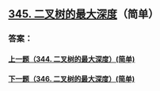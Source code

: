 ## [345. 二叉树的最大深度](https://leetcode-cn.com/problems/merge-two-sorted-lists/)（简单）





### 答案：



#### [上一题（344. 二叉树的最大深度）(简单)](https://github.com/sdwwld/leetCode/blob/master/src/main/java/com/wld/java/leetcode/leetCode0344.md)

#### [下一题（346. 二叉树的最大深度）(简单)](https://github.com/sdwwld/leetCode/blob/master/src/main/java/com/wld/java/leetcode/leetCode0346.md)